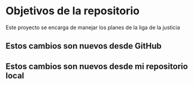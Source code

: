 # Objetivos de la repositorio

Este proyecto se encarga de manejar los planes de la liga de la justicia

 ## Estos cambios son nuevos desde GitHub
 ## Estos cambios son nuevos desde mi repositorio local
